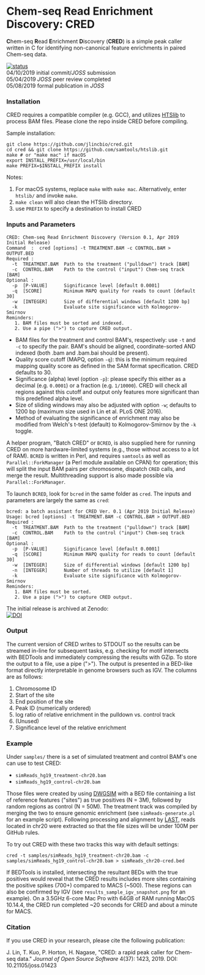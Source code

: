 # Chem-seq Read Enrichment Discovery: CRED

**C**hem-seq **R**ead **E**nrichment **D**iscovery (__CRED__) is a simple peak caller written in C for identifying non-canonical feature enrichments in paired Chem-seq data.

[![status](http://joss.theoj.org/papers/f9d17ffdcd6b02ef2f2a5eaa3638c294/status.svg)](http://joss.theoj.org/papers/f9d17ffdcd6b02ef2f2a5eaa3638c294)<br>
04/10/2019 initial commit/*JOSS* submission<br>
05/04/2019 *JOSS* peer review completed<br>
05/08/2019 formal publication in *JOSS*

### Installation

CRED requires a compatible compiler (e.g. GCC), and utilizes [HTSlib](http://www.htslib.org/) to process BAM files. Please clone the repo inside CRED before compiling.

Sample installation:
```
git clone https://github.com/jlincbio/cred.git
cd cred && git clone https://github.com/samtools/htslib.git
make # or "make mac" if macOS
export INSTALL_PREFIX=/usr/local/bin
make PREFIX=$INSTALL_PREFIX install
```
Notes:
1. For macOS systems, replace `make` with `make mac`. Alternatively, enter  `htslib/` and invoke `make`.
2. `make clean` will also clean the HTSlib directory. 
3. use `PREFIX` to specify a destination to install CRED

### Inputs and Parameters
```
CRED: Chem-seq Read Enrichment Discovery (Version 0.1, Apr 2019 Initial Release)
Command  :  cred [options] -t TREATMENT.BAM -c CONTROL.BAM > OUTPUT.BED
Required :
  -t  TREATMENT.BAM  Path to the treatment ("pulldown") track [BAM]
  -c  CONTROL.BAM    Path to the control ("input") Chem-seq track [BAM]
Optional :
  -p  [P-VALUE]      Significance level [default 0.0001]
  -q  [SCORE]        Minimum MAPQ quality for reads to count [default 30]
  -w  [INTEGER]      Size of differential windows [default 1200 bp]
  -k                 Evaluate site significance with Kolmogorov-Smirnov
Reminders:
   1. BAM files must be sorted and indexed.
   2. Use a pipe (">") to capture CRED output.
```

* BAM files for the treatment and control BAM's, respectively: use `-t` and `-c` to specify the pair. BAM's should be aligned, coordinate-sorted AND indexed (both .bam and .bam.bai should be present).
* Quality score cutoff (MAPQ, option `-q`): this is the minimum required mapping quality score as defined in the SAM format specification. CRED defaults to 30. 
* Significance (alpha) level (option `-p`): please specify this either as a decimal (e.g. `0.0001`) or a fraction (e.g. `1/10000`). CRED will check all regions against this cutoff and output only features more significant than this predefined alpha level.
* Size of sliding windows may also be adjusted with option `-w`; defaults to 1200 bp (maximum size used in Lin et al. PLoS ONE 2016).
* Method of evaluating the significance of enrichment may also be modified from Welch's t-test (default) to Kolmogorov-Smirnov by the `-k` toggle.

A helper program, "Batch CRED" or `BCRED`, is also supplied here for running CRED on more hardware-limited systems (e.g., those without access to a lot of RAM). `BCRED` is written in Perl, and requires `samtools` as well as `Parallel::ForkManager` (a Perl module available on CPAN) for operation; this will split the input BAM pairs per chromosome, dispatch `CRED` calls, and merge the result. Multithreading support is also made possible via `Parallel::ForkManager`.

To launch `BCRED`, look for `bcred` in the same folder as `cred`. The inputs and parameters are largely the same as `cred`:

```
bcred: a batch assistant for CRED Ver. 0.1 (Apr 2019 Initial Release)
Usage: bcred [options] -t TREATMENT.BAM -c CONTROL.BAM > OUTPUT.BED
Required :
  -t  TREATMENT.BAM  Path to the treatment ("pulldown") track [BAM]
  -c  CONTROL.BAM    Path to the control ("input") Chem-seq track [BAM]
Optional :
  -p  [P-VALUE]      Significance level [default 0.0001]
  -q  [SCORE]        Minimum MAPQ quality for reads to count [default 30]
  -w  [INTEGER]      Size of differential windows [default 1200 bp]
  -n  [INTEGER]      Number of threads to utilize [default 1]
  -k                 Evaluate site significance with Kolmogorov-Smirnov
Reminders:
   1. BAM files must be sorted.
   2. Use a pipe (">") to capture CRED output.
```

The initial release is archived at Zenodo:<br>
[![DOI](https://zenodo.org/badge/DOI/10.5281/zenodo.2667613.svg)](https://doi.org/10.5281/zenodo.2667613)


### Output
The current version of CRED writes to STDOUT so the results can be streamed in-line for subsequent tasks, e.g. checking for motif intersects with BEDTools and immediately compressing the results with GZip. To store the output to a file, use a pipe (">"). The output is presented in a BED-like format directly interpretable in genome browsers such as IGV. The columns are as follows:

1. Chromosome ID
2. Start of the site
3. End position of the site
4. Peak ID (numerically ordered)
5. log ratio of relative enrichment in the pulldown vs. control track
6. (Unused)
7. Significance level of the relative enrichment


### Example
Under `samples/` there is a set of simulated treatment and control BAM's one can use to test CRED:
* `simReads_hg19_treatment-chr20.bam`
* `simReads_hg19_control-chr20.bam`

Those files were created by using [DWGSIM](https://github.com/nh13/DWGSIM) with a BED file containing a list of reference features ("sites") as true positives (N = 3M), followed by random regions as control (N = 50M). The treatment track was compiled by merging the two to ensure genomic enrichment (see `simReads-generate.pl` for an example script). Following processing and alignment by [LAST](http://last.cbrc.jp/), reads located in chr20 were extracted so that the file sizes will be under 100M per GitHub rules.

To try out CRED with these two tracks this way with default settings:
```
cred -t samples/simReads_hg19_treatment-chr20.bam -c samples/simReads_hg19_control-chr20.bam > simReads_chr20-cred.bed
```

If BEDTools is installed, intersecting the resultant BEDs with the true positives would reveal that the CRED results includes more sites containing the positive spikes (700+) compared to MACS (~500). These regions can also be confirmed by IGV (see `results_sample_igv_snapshot.png` for an example). On a 3.5GHz 6-core Mac Pro with 64GB of RAM running MacOS 10.14.4, the CRED run completed ~20 seconds for CRED and about a minute for MACS.


### Citation
If you use CRED in your research, please cite the following publication:

J. Lin, T. Kuo, P. Horton, H. Nagase, "CRED: a rapid peak caller for Chem-seq data." *Journal of Open Source Software* 4(37): 1423, 2019. DOI: 10.21105/joss.01423
